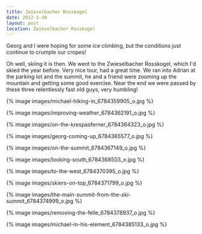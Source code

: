 ```yaml
---
title: Zwieselbacher Rosskogel
date: 2012-1-30
layout: post
location: Zwieselbacher Rosskogel
---
```


Georg and I were hoping for some ice climbing, but the conditions just
continue to crumple our cropes!
  
  
Oh well, skiing it is then. We went to the Zwieselbacher Rosskogel, which
I'd skied the year before. Very nice tour, had a great time. We ran into
Adrian at the parking lot and the summit, he and a friend were zooming
up the mountain and getting some good exercise. Near the end we were passed
by these three relentlessly fast old guys, very humbling!
  
  
{% image images/michael-hiking-in_6784359905_o.jpg %}
  
{% image images/improving-weather_6784362191_o.jpg %}
  
{% image images/on-the-krespasferner_6784364323_o.jpg %}
  
{% image images/georg-coming-up_6784365577_o.jpg %}
  
{% image images/on-the-summit_6784367149_o.jpg %}
  
{% image images/looking-south_6784368503_o.jpg %}
  
{% image images/to-the-west_6784370395_o.jpg %}
  
{% image images/skiers-on-top_6784371799_o.jpg %}
  
{% image images/the-main-summit-from-the-ski-summit_6784374999_o.jpg %}
  
{% image images/removing-the-felle_6784378937_o.jpg %}
  
{% image images/michael-in-his-element_6784385133_o.jpg %}

